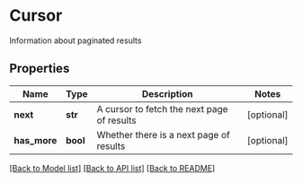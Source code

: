 # Cursor

Information about paginated results
## Properties
Name | Type | Description | Notes
------------ | ------------- | ------------- | -------------
**next** | **str** | A cursor to fetch the next page of results | [optional] 
**has_more** | **bool** | Whether there is a next page of results | [optional] 

[[Back to Model list]](../README.md#documentation-for-models) [[Back to API list]](../README.md#documentation-for-api-endpoints) [[Back to README]](../README.md)


